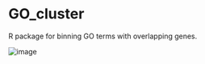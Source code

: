 # GO_cluster
R package for binning GO terms with overlapping genes.

![image](https://github.com/nvpinkham/GO_cluster/assets/47755049/e0f54943-f2f3-4429-a26e-b6fa136d034e)
